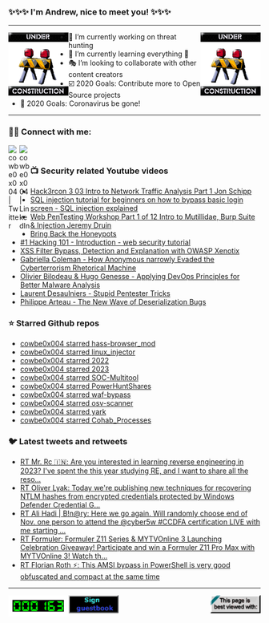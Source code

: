 ### ✨✨✨ I'm Andrew, nice to meet you! ✨✨✨

---
<img align="left" width="120px" src="https://raw.githubusercontent.com/cowbe0x004/cowbe0x004/master/images/image004.gif" />
<img align="right" width="120px" src="https://raw.githubusercontent.com/cowbe0x004/cowbe0x004/master/images/image004.gif" />

- 📖 I’m currently working on threat hunting
- 📘 I’m currently learning everything 🤣
- 🎭 I’m looking to collaborate with other content creators
- ☑️ 2020 Goals: Contribute more to Open Source projects
- 🦠 2020 Goals: Coronavirus be gone!

---

### 🤝🏽 Connect with me:
[<img align="left" alt="cowbe0x004 | Twitter" width="22px" src="https://cdn.jsdelivr.net/npm/simple-icons@v3/icons/twitter.svg" />][twitter]
[<img align="left" alt="cowbe0x004 | LinkedIn" width="22px" src="https://cdn.jsdelivr.net/npm/simple-icons@v3/icons/linkedin.svg" />][linkedin]

<!--
[<img align="left" alt="cowbe0x004.com" width="22px" src="https://raw.githubusercontent.com/iconic/open-iconic/master/svg/globe.svg" />][website]
[<img align="left" alt="cowbe0x004 | YouTube" width="22px" src="https://cdn.jsdelivr.net/npm/simple-icons@v3/icons/youtube.svg" />][youtube]
[<img align="left" alt="cowbe0x004 | Instagram" width="22px" src="https://cdn.jsdelivr.net/npm/simple-icons@v3/icons/instagram.svg" />][instagram]
-->

<br />

### 📺 Security related Youtube videos
<!-- YOUTUBE:START -->
- [Hack3rcon 3   03 Intro to Network Traffic Analysis   Part 1   Jon Schipp](https://www.youtube.com/watch?v=4WMpy3JDL3k)
- [SQL injection tutorial for beginners on how to bypass basic login screen - SQL injection explained](https://www.youtube.com/watch?v=SJgYdTckMBY)
- [Web PenTesting Workshop Part 1 of 12 Intro to Mutillidae, Burp Suite &amp; Injection Jeremy Druin](https://www.youtube.com/watch?v=rNkR1Joz4eU)
- [Bring Back the Honeypots](https://www.youtube.com/watch?v=W7U2u-qLAB8)
- [#1 Hacking 101 - Introduction - web security tutorial](https://www.youtube.com/watch?v=WW7cwBC0ytg)
- [XSS Filter Bypass, Detection and Explanation with OWASP Xenotix](https://www.youtube.com/watch?v=loZSdedJnqc)
- [Gabriella Coleman - How Anonymous narrowly Evaded the Cyberterrorism Rhetorical Machine](https://www.youtube.com/watch?v=RvOOgVrvWtY)
- [Olivier Bilodeau &amp; Hugo Genesse - Applying DevOps Principles for Better Malware Analysis](https://www.youtube.com/watch?v=rfmUcYGGrls)
- [Laurent Desaulniers - Stupid Pentester Tricks](https://www.youtube.com/watch?v=edLXMm7m4bM)
- [Philippe Arteau - The New Wave of Deserialization Bugs](https://www.youtube.com/watch?v=0H7yDihGcKM)
<!-- YOUTUBE:END -->

### ⭐ Starred Github repos
<!-- GITHUB_STAR:START -->
- [cowbe0x004 starred hass-browser_mod](https://github.com/thomasloven/hass-browser_mod)
- [cowbe0x004 starred linux_injector](https://github.com/namazso/linux_injector)
- [cowbe0x004 starred 2022](https://github.com/100DaysofYARA/2022)
- [cowbe0x004 starred 2023](https://github.com/100DaysofYARA/2023)
- [cowbe0x004 starred SOC-Multitool](https://github.com/zdhenard42/SOC-Multitool)
- [cowbe0x004 starred PowerHuntShares](https://github.com/NetSPI/PowerHuntShares)
- [cowbe0x004 starred waf-bypass](https://github.com/nemesida-waf/waf-bypass)
- [cowbe0x004 starred osv-scanner](https://github.com/google/osv-scanner)
- [cowbe0x004 starred yark](https://github.com/Owez/yark)
- [cowbe0x004 starred Cohab_Processes](https://github.com/Octoberfest7/Cohab_Processes)
<!-- GITHUB_STAR:END -->

### 🐦 Latest tweets and retweets
<!-- TWEETS:START -->
- [RT Mr. Rc 🇮🇳: Are you interested in learning reverse engineering in 2023? I&#39;ve spent the this year studying RE, and I want to share all the reso...](https://twitter.com/coder_rc/status/1608385931463258112)
- [RT Oliver Lyak: Today we&#39;re publishing new techniques for recovering NTLM hashes from encrypted credentials protected by Windows Defender Credential G...](https://twitter.com/ly4k_/status/1607477540242718721)
- [RT Ali Hadi | B!n@ry: Here we go again. Will randomly choose end of Nov. one person to attend the @cyber5w #CCDFA certification LIVE with me starting ...](https://twitter.com/binaryz0ne/status/1593025491430436866)
- [RT Formuler: Formuler Z11 Series &amp; MYTVOnline 3 Launching Celebration Giveaway! Participate and win a Formuler Z11 Pro Max with MYTVOnline 3! Watch th...](https://twitter.com/FormulerTv/status/1590879042223624192)
- [RT Florian Roth ⚡: This AMSI bypass in PowerShell is very good obfuscated and compact at the same time](https://twitter.com/cyb3rops/status/1588574518057979905)
<!-- TWEETS:END -->

---

[<img align="left" width="120px" src="https://raw.githubusercontent.com/cowbe0x004/cowbe0x004/master/images/visitors.gif" />][visitor]
[<img align="left" alt="Sign My Guestbook" width="100px" src="https://raw.githubusercontent.com/cowbe0x004/cowbe0x004/master/images/sign_guest_book.gif" />][guestbook]
[<img align="right" width="100px" src="https://raw.githubusercontent.com/cowbe0x004/cowbe0x004/master/images/netscape.gif" />][netscape]


[website]: https://cowbe0x004.com
[twitter]: https://twitter.com/cowbe0x004
[youtube]: https://youtube.com/
[instagram]: https://instagram.com/
[linkedin]: https://www.linkedin.com/in/anhuang/
[guestbook]: https://github.com/cowbe0x004/cowbe0x004/issues
[netscape]: https://github.com/cowbe0x004/cowbe0x004
[visitor]: https://github.com/cowbe0x004/cowbe0x004
